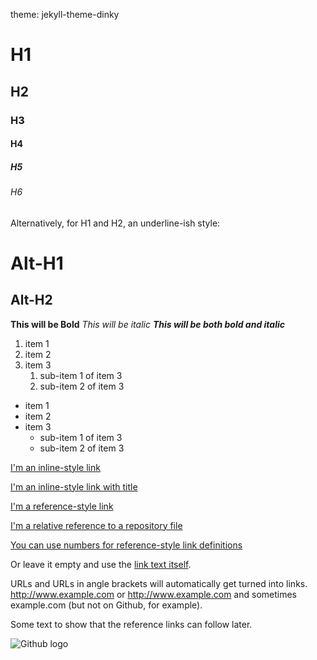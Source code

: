 theme: jekyll-theme-dinky

# H1
## H2
### H3
#### H4
##### H5
###### H6

Alternatively, for H1 and H2, an underline-ish style:

Alt-H1
======

Alt-H2
------

**This will be Bold**
*This will be italic*
***This will be both bold and italic***

1. item 1
2. item 2
3. item 3
   1. sub-item 1 of item 3
   2. sub-item 2 of item 3

* item 1
* item 2
* item 3
   * sub-item 1 of item 3
   * sub-item 2 of item 3

[I'm an inline-style link](https://www.google.com)

[I'm an inline-style link with title](https://www.google.com "Google's Homepage")

[I'm a reference-style link][Arbitrary case-insensitive reference text]

[I'm a relative reference to a repository file](../blob/master/LICENSE)

[You can use numbers for reference-style link definitions][1]

Or leave it empty and use the [link text itself].

URLs and URLs in angle brackets will automatically get turned into links. 
http://www.example.com or <http://www.example.com> and sometimes 
example.com (but not on Github, for example).

Some text to show that the reference links can follow later.

[arbitrary case-insensitive reference text]: https://www.mozilla.org
[1]: http://slashdot.org
[link text itself]: http://www.reddit.com

![Github logo](https://github.githubassets.com/images/modules/logos_page/GitHub-Mark.png)
